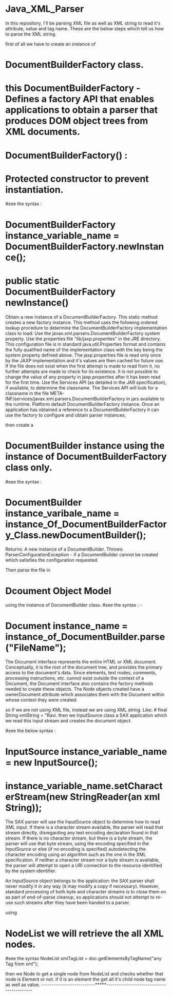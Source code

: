# Java_XML_Parser
In this repository, I'll be parsing XML  file as well as XML string to read it's attribute, value and tag name.
These are the below steps which tell us how to parse the XML string.

first of all we have to create an instance of 
# DocumentBuilderFactory class.
# this DocumentBuilderFactory - Defines a factory API that enables applications to obtain a parser that produces DOM object trees from XML documents.
# DocumentBuilderFactory() : 
# Protected constructor to prevent instantiation.
#see the syntax : 

# DocumentBuilderFactory instance_variable_name = DocumentBuilderFactory.newInstance();  

# public static DocumentBuilderFactory newInstance()
Obtain a new instance of a DocumentBuilderFactory. This static method creates a new factory instance. This method uses the following ordered lookup procedure to determine the DocumentBuilderFactory implementation class to load:
Use the javax.xml.parsers.DocumentBuilderFactory system property.
Use the properties file "lib/jaxp.properties" in the JRE directory. This configuration file is in standard java.util.Properties format and contains the fully qualified name of the implementation class with the key being the system property defined above. The jaxp.properties file is read only once by the JAXP implementation and it's values are then cached for future use. If the file does not exist when the first attempt is made to read from it, no further attempts are made to check for its existence. It is not possible to change the value of any property in jaxp.properties after it has been read for the first time.
Use the Services API (as detailed in the JAR specification), if available, to determine the classname. The Services API will look for a classname in the file META-INF/services/javax.xml.parsers.DocumentBuilderFactory in jars available to the runtime.
Platform default DocumentBuilderFactory instance.
Once an application has obtained a reference to a DocumentBuilderFactory it can use the factory to configure and obtain parser instances.


then create a 
# DocumentBuilder instance using the instance of DocumentBuilderFactory class only.

#see the syntax : 

# DocumentBuilder instance_varibale_name = instance_Of_DocumentBuilderFactory_Class.newDocumentBuilder();

Returns:
A new instance of a DocumentBuilder.
Throws:
ParserConfigurationException - if a DocumentBuilder cannot be created which satisfies the configuration requested.

Then parse the file in 
# Dcoument Object Model 
using the instance of DocumentBuilder class.
#see the syntax : -

# Document instance_name = instance_of_DocumentBuilder.parse("FileName");

The Document interface represents the entire HTML or XML document. Conceptually, it is the root of the document tree, and provides the primary access to the document's data.
Since elements, text nodes, comments, processing instructions, etc. cannot exist outside the context of a Document, the Document interface also contains the factory methods needed to create these objects. The Node objects created have a ownerDocument attribute which associates them with the Document within whose context they were created.

so if we are not using XML file, instead we are using XML string. Like: # final String xmlString = "<student><name>Ravi</name><student>.
then we InputSource class a SAX application which we read this input stream and creates the document object.

#see the below syntax :

# InputSource instance_variable_name = new InputSource();
# instance_variable_name.setCharacterStream(new StringReader(an xml String));

The SAX parser will use the InputSource object to determine how to read XML input. If there is a character stream available, the parser will read that stream directly, disregarding any text encoding declaration found in that stream. If there is no character stream, but there is a byte stream, the parser will use that byte stream, using the encoding specified in the InputSource or else (if no encoding is specified) autodetecting the character encoding using an algorithm such as the one in the XML specification. If neither a character stream nor a byte stream is available, the parser will attempt to open a URI connection to the resource identified by the system identifier.

An InputSource object belongs to the application: the SAX parser shall never modify it in any way (it may modify a copy if necessary). However, standard processing of both byte and character streams is to close them on as part of end-of-parse cleanup, so applications should not attempt to re-use such streams after they have been handed to a parser.

using
# NodeList we will retrieve the all XML nodes.

#see the syntax
NodeList xmlTagList = doc.getElementsByTagName("any Tag from xml");

then we Node to get a single node from NodeList and checks whether that node is Element or not. if it is an element the get 
all it's child node tag name as well as value.
--------------------------*****------------------------------------------
